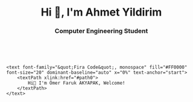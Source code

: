 <h1 align="center">Hi 👋, I'm Ahmet Yildirim</h1>
<h3 align="center">Computer Engineering Student</h3>
<svg xmlns="http://www.w3.org/2000/svg" xmlns:xlink="http://www.w3.org/1999/xlink" viewBox="0 0 450 50" style="background-color: #00000000;" width="450px" height="50px">

   

                
    <text font-family="&quot;Fira Code&quot;, monospace" fill="#FF0000" font-size="20" dominant-baseline="auto" x="0%" text-anchor="start">
        <textPath xlink:href="#path0">
            Hi👋 I'm Ömer Faruk AKYAPAK, Welcome! 
        </textPath>
    </text>
</svg>
